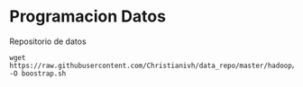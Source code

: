 # Programacion Datos
Repositorio de datos



```
wget https://raw.githubusercontent.com/Christianivh/data_repo/master/hadoop/bootstrap2.sh -O boostrap.sh
```
